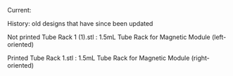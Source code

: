 Current:

History: old designs that have since been updated

Not printed
  Tube Rack 1 (1).stl : 1.5mL Tube Rack for Magnetic Module (left-oriented)

Printed
  Tube Rack 1.stl : 1.5mL Tube Rack for Magnetic Module (right-oriented)
